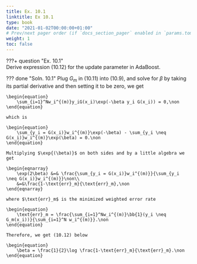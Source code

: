 ```yaml
---
title: Ex. 10.1
linktitle: Ex 10.1
type: book
date: "2021-01-02T00:00:00+01:00"
# Prev/next pager order (if `docs_section_pager` enabled in `params.toml`)
weight: 1
toc: false
---
```


???+ question "Ex. 10.1"    
    Derive expression (10.12) for the update parameter in AdaBoost.

??? done "Soln. 10.1"
    Plug $G_m$ in (10.11) into (10.9), and solve for $\beta$ by taking its partial derivative and then setting it to be zero, we get
	
    \begin{equation}
		\sum_{i=1}^Nw_i^{(m)}y_iG(x_i)\exp(-\beta y_i G(x_i)) = 0,\non
	\end{equation}
	
    which is
	
    \begin{equation}
		\sum_{y_i = G(x_i)}w_i^{(m)}\exp(-\beta) - \sum_{y_i \neq G(x_i)}w_i^{(m)}\exp(\beta) = 0.\non
	\end{equation}
	
    Multiplying $\exp{(\beta)}$ on both sides and by a little algebra we get
	
    \begin{eqnarray}
		\exp(2\beta) &=& \frac{\sum_{y_i = G(x_i)}w_i^{(m)}}{\sum_{y_i \neq G(x_i)}w_i^{(m)}}\non\\
		&=&\frac{1-\text{err}_m}{\text{err}_m},\non
	\end{eqnarray}
	
    where $\text{err}_m$ is the minimized weighted error rate
	
    \begin{equation}
		\text{err}_m = \frac{\sum_{i=1}^Nw_i^{(m)}\bb{1}(y_i \neq G_m(x_i))}{\sum_{i=1}^N w_i^{(m)}}.\non
	\end{equation}
	
    Therefore, we get (10.12) below
	
    \begin{equation}
		\beta = \frac{1}{2}\log \frac{1-\text{err}_m}{\text{err}_m}.\non
	\end{equation}
